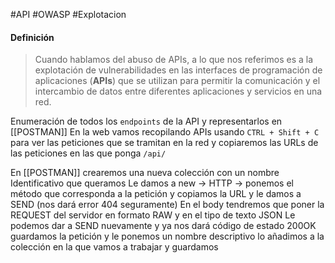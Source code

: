#API #OWASP #Explotacion 

#### Definición
>Cuando hablamos del abuso de APIs, a lo que nos referimos es a la explotación de vulnerabilidades en las interfaces de programación de aplicaciones (**APIs**) que se utilizan para permitir la comunicación y el intercambio de datos entre diferentes aplicaciones y servicios en una red.

Enumeración de todos los `endpoints` de la API y representarlos en [[POSTMAN]]
En la web vamos recopilando APIs usando `CTRL + Shift + C` para ver las peticiones que se tramitan en la red y copiaremos las URLs de las peticiones en las que ponga `/api/`

En [[POSTMAN]] crearemos una nueva colección con un nombre Identificativo que queramos
Le damos a new -> HTTP -> ponemos el método que corresponda a la petición y copiamos la URL y le damos a SEND (nos dará error 404 seguramente)
En el body tendremos que poner la REQUEST del servidor en formato RAW y en el tipo de texto JSON
Le podemos dar a SEND nuevamente y ya nos dará código de estado 200OK guardamos la petición y le ponemos un nombre descriptivo lo añadimos a la colección en la que vamos a trabajar y guardamos


